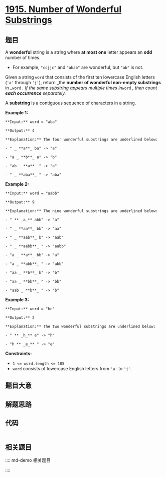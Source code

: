 # [1915. Number of Wonderful Substrings](https://leetcode.com/problems/number-of-wonderful-substrings)

## 题目

A **wonderful** string is a string where **at most one** letter appears an
**odd** number of times.

  * For example, `"ccjjc"` and `"abab"` are wonderful, but `"ab"` is not.

Given a string `word` that consists of the first ten lowercase English letters
(`'a'` through `'j'`), return _the **number of wonderful non-empty
substrings** in _`word` _. If the same substring appears multiple times
in_`word` _, then count **each occurrence** separately._

A **substring** is a contiguous sequence of characters in a string.



**Example 1:**

    
    
    **Input:** word = "aba"
    **Output:** 4
    **Explanation:** The four wonderful substrings are underlined below:
    - " _ **a**_ ba" -> "a"
    - "a _ **b**_ a" -> "b"
    - "ab _ **a**_ " -> "a"
    - " _ **aba**_ " -> "aba"
    

**Example 2:**

    
    
    **Input:** word = "aabb"
    **Output:** 9
    **Explanation:** The nine wonderful substrings are underlined below:
    - " ** _a_** abb" -> "a"
    - " _ **aa**_ bb" -> "aa"
    - " _ **aab**_ b" -> "aab"
    - " _ **aabb**_ " -> "aabb"
    - "a _ **a**_ bb" -> "a"
    - "a _ **abb**_ " -> "abb"
    - "aa _ **b**_ b" -> "b"
    - "aa _ **bb**_ " -> "bb"
    - "aab _ **b**_ " -> "b"
    

**Example 3:**

    
    
    **Input:** word = "he"
    **Output:** 2
    **Explanation:** The two wonderful substrings are underlined below:
    - " ** _h_** e" -> "h"
    - "h ** _e_** " -> "e"
    



**Constraints:**

  * `1 <= word.length <= 105`
  * `word` consists of lowercase English letters from `'a'` to `'j'`.


## 题目大意

## 解题思路

## 代码

```javascript

```

## 相关题目

:::: md-demo 相关题目

::::
